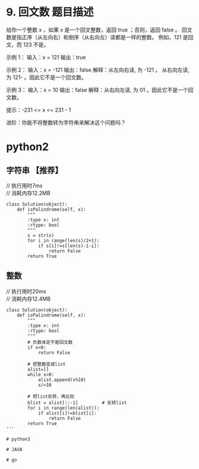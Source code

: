 # 9. 回文数 题目描述

给你一个整数 x ，如果 x 是一个回文整数，返回 true ；否则，返回 false 。
回文数是指正序（从左向右）和倒序（从右向左）读都是一样的整数。
例如，121 是回文，而 123 不是。

示例 1：
输入：x = 121
输出：true

示例 2：
输入：x = -121
输出：false
解释：从左向右读, 为 -121 。 从右向左读, 为 121- 。因此它不是一个回文数。

示例 3：
输入：x = 10
输出：false
解释：从右向左读, 为 01 。因此它不是一个回文数。

提示：-231 <= x <= 231 - 1

进阶：你能不将整数转为字符串来解决这个问题吗？

# python2

## 字符串 【推荐】
// 执行用时7ms  
// 消耗内存12.2MB  
```
class Solution(object):
    def isPalindrome(self, x):
        """
        :type x: int
        :rtype: bool
        """
        s = str(x)
        for i in range(len(s)/2+1):
            if s[i]!=s[len(s)-1-i]:
                return False
        return True
```

## 整数
// 执行用时20ms  
// 消耗内存12.4MB  
```
class Solution(object):
    def isPalindrome(self, x):
        """
        :type x: int
        :rtype: bool
        """
        # 负数肯定不是回文数
        if x<0:
            return False

        # 把整数变成list
        alist=[]
        while x>0:
            alist.append(x%10)
            x/=10

        # 把list反转，再比较
        blist = alist[::-1]         # 反转list
        for i in range(len(alist)):
            if alist[i]!=blist[i]:
                return False
        return True
'''

# python3 

# JAVA

# go
